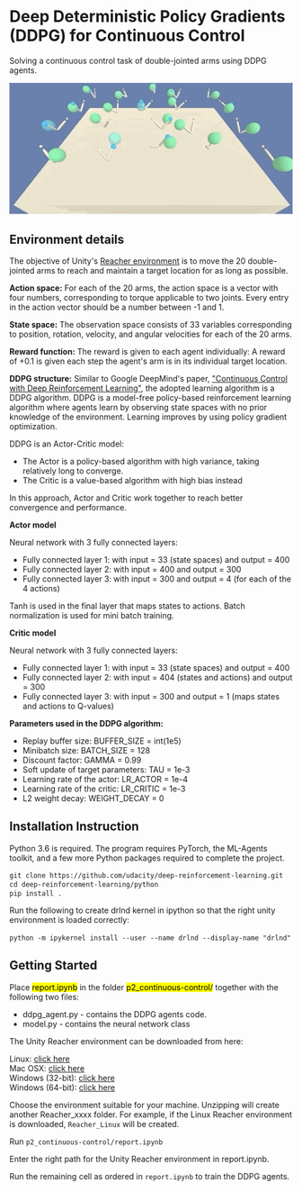 # Deep Deterministic Policy Gradients (DDPG) for Continuous Control

Solving a continuous control  task of double-jointed arms using DDPG agents.

![](Continuous-Control.gif)

## Environment details
The objective of Unity's [Reacher environment](https://github.com/Unity-Technologies/ml-agents/blob/master/docs/Learning-Environment-Examples.md#reacher) is to move the 20 double-jointed arms to reach and maintain a target location for as long as possible. 

**Action space:** For each of the 20 arms, the action space is a vector with four numbers, corresponding to torque applicable to two joints. Every entry in the action vector should be a number between -1 and 1.

**State space:** The observation space consists of 33 variables corresponding to position, rotation, velocity, and angular velocities for each of the 20 arms.

**Reward function:** The reward is given to each agent individually: A reward of +0.1 is given each step the agent's arm is in its individual target location.

**DDPG structure:** Similar to Google DeepMind's paper, ["Continuous Control with Deep Reinforcement Learning"](https://arxiv.org/abs/1509.02971), the adopted learning algorithm is a DDPG algorithm. DDPG is a model-free policy-based reinforcement learning algorithm where agents learn by observing state spaces with no prior knowledge of the environment. Learning improves by using policy gradient optimization.

DDPG is an Actor-Critic model: 
* The Actor is a policy-based algorithm with high variance, taking relatively long to converge.
* The Critic is a value-based algorithm with high bias instead

In this approach, Actor and Critic work together to reach better convergence and performance.

**Actor model**

Neural network with 3 fully connected layers:
* Fully connected layer 1: with input = 33 (state spaces) and output = 400
* Fully connected layer 2: with input = 400 and output = 300
* Fully connected layer 3: with input = 300 and output = 4 (for each of the 4 actions)

Tanh is used in the final layer that maps states to actions. Batch normalization is used for mini batch training.

**Critic model**

Neural network with 3 fully connected layers:
* Fully connected layer 1: with input = 33 (state spaces) and output = 400
* Fully connected layer 2: with input = 404 (states and actions) and output = 300
* Fully connected layer 3: with input = 300 and output = 1 (maps states and actions to Q-values)

**Parameters used in the DDPG algorithm:**
* Replay buffer size: BUFFER_SIZE = int(1e5)
* Minibatch size: BATCH_SIZE = 128
* Discount factor: GAMMA = 0.99
* Soft update of target parameters: TAU = 1e-3
* Learning rate of the actor: LR_ACTOR = 1e-4
* Learning rate of the critic: LR_CRITIC = 1e-3
* L2 weight decay: WEIGHT_DECAY = 0

## Installation Instruction

Python 3.6 is required. The program requires PyTorch, the ML-Agents toolkit, and a few more Python packages required to complete the project.

```
git clone https://github.com/udacity/deep-reinforcement-learning.git  
cd deep-reinforcement-learning/python  
pip install .
```

Run the following to create drlnd kernel in ipython so that the right unity environment is loaded correctly:  


```python -m ipykernel install --user --name drlnd --display-name "drlnd"```

## Getting Started

Place <mark>report.ipynb</mark> in the folder <mark>p2_continuous-control/</mark> together with the following two files:

* ddpg_agent.py - contains the DDPG agents code. 
* model.py - contains the neural network class

The Unity Reacher environment can be downloaded from here: 

Linux: [click here](https://s3-us-west-1.amazonaws.com/udacity-drlnd/P2/Reacher/Reacher_Linux.zip)  
Mac OSX: [click here](https://s3-us-west-1.amazonaws.com/udacity-drlnd/P2/Reacher/Reacher.app.zip)  
Windows (32-bit): [click here](https://s3-us-west-1.amazonaws.com/udacity-drlnd/P2/Reacher/Reacher_Windows_x86.zip)  
Windows (64-bit): [click here](https://s3-us-west-1.amazonaws.com/udacity-drlnd/P2/Reacher/Reacher_Windows_x86_64.zip)  

Choose the environment suitable for your machine. Unzipping will create another Reacher_xxxx folder. For example, if the Linux Reacher environment is downloaded, ```Reacher_Linux``` will be created. 

Run ```p2_continuous-control/report.ipynb```

Enter the right path for the Unity Reacher environment in report.ipynb. 

Run the remaining cell as ordered in ```report.ipynb``` to train the DDPG agents. 
